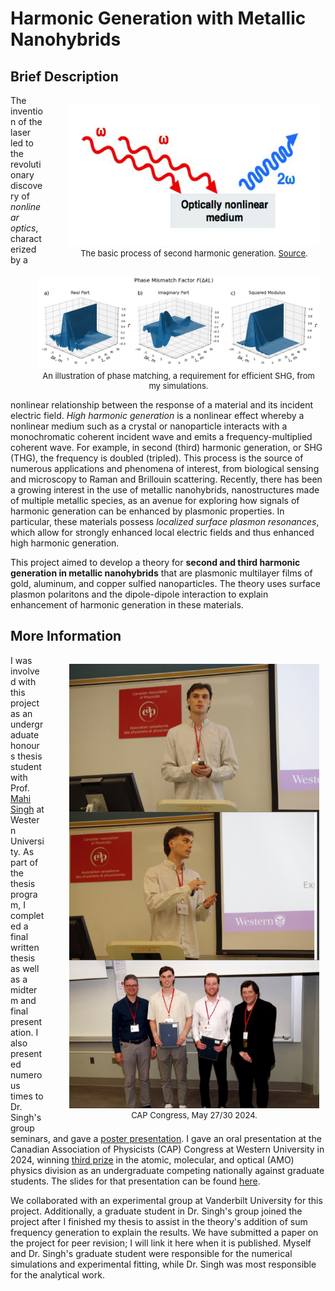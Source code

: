 # Harmonic Generation with Metallic Nanohybrids

## Brief Description

<figure style="float:right; margin-right:10px; width:400px; text-align:center;">
    <img src="./media/shg.png" alt="shg" style="height:228px; width:400px;">
    <figcaption style="font-size:small;">
        The basic process of second harmonic generation. 
        <a href="https://www.researchgate.net/publication/319134631_Imaging_Collagen_in_Scar_Tissue_Developments_in_Second_Harmonic_Generation_Microscopy_for_Biomedical_Applications/figures?lo=1" target="_blank">Source</a>.
    </figcaption>
</figure>

<figure style="float:right; margin-right:10px; width:450px; text-align:center; clear:both;">
    <img src="./media/harmgen.png" alt="phase" style="height:149px; width:450px;">
    <figcaption style="font-size:small;">An illustration of phase matching, a requirement for efficient SHG, from my simulations.</figcaption>
</figure>

The invention of the laser led to the revolutionary discovery of *nonlinear optics*, characterized by a nonlinear relationship between the response of a material and its incident electric field. *High harmonic generation* is a nonlinear effect whereby a nonlinear medium such as a crystal or nanoparticle interacts with a monochromatic coherent incident wave and emits a frequency-multiplied coherent wave. For example, in second (third) harmonic generation, or SHG (THG), the frequency is doubled (tripled). This process is the source of numerous applications and phenomena of interest, from biological sensing and microscopy to Raman and Brillouin scattering. Recently, there has been a growing interest in the use of metallic nanohybrids, nanostructures made of multiple metallic species, as an avenue for exploring how signals of harmonic generation can be enhanced by plasmonic properties. In particular, these materials possess *localized surface plasmon resonances*, which allow for strongly enhanced local electric fields and thus enhanced high harmonic generation. 


This project aimed to develop a theory for **second and third harmonic generation in metallic nanohybrids** that are plasmonic multilayer films of gold, aluminum, and copper sulfied nanoparticles. The theory uses surface plasmon polaritons and the dipole-dipole interaction to explain enhancement of harmonic generation in these materials. 

## More Information

<figure style="float:right; margin-right:10px; width:400px; text-align:center;">
    <img src="./media/cap.JPG" alt="graph" style="height:711px; width:400px;">
    <figcaption style="font-size:small;">CAP Congress, May 27/30 2024.</figcaption>
</figure>

I was involved with this project as an undergraduate honours thesis student with Prof. [Mahi Singh](https://physics.uwo.ca/~msingh/) at Western University. As part of the thesis program, I completed a final written thesis as well as a midterm and final presentation. I also presented numerous times to Dr. Singh's group seminars, and gave a [poster presentation](./media/thgposter.pdf). I gave an oral presentation at the Canadian Association of Physicists (CAP) Congress at Western University in 2024, winning [third prize](./media/capcert.pdf) in the atomic, molecular, and optical (AMO) physics division as an undergraduate competing nationally against graduate students. The slides for that presentation can be found [here](./media/capslides.pdf).

We collaborated with an experimental group at Vanderbilt University for this project. Additionally, a graduate student in Dr. Singh's group joined the project after I finished my thesis to assist in the theory's addition of sum frequency generation to explain the results. We have submitted a paper on the project for peer revision; I will link it here when it is published. Myself and Dr. Singh's graduate student were responsible for the numerical simulations and experimental fitting, while Dr. Singh was most responsible for the analytical work.  
